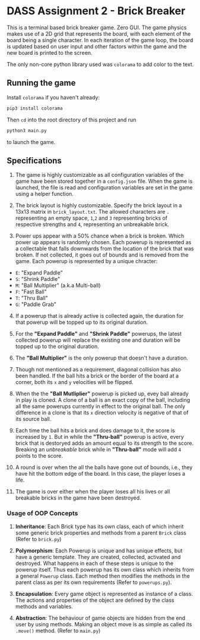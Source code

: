 # DASS Assignment 2 - Brick Breaker

This is a terminal based brick breaker game. Zero GUI. The game physics makes use of a 2D grid that represents the board, with each element of the board being a single character. In each iteration of the game loop, the board is updated based on user input and other factors within the game and the new board is printed to the screen.

The only non-core python library used was `colorama` to add color to the text.

## Running the game

Install `colorama` if you haven't already:
```bash
pip3 install colorama
```
Then `cd` into the root directory of this project and run
```bash
python3 main.py
```
to launch the game.

## Specifications

1. The game is highly customizable as all configuration variables of the game have been stored together in a `config.json` file. When the game is launched,  the file is read and configuration variables are set in the game using a helper function.

2. The brick layout is highly customizable. Specify the brick layout in a 13x13 matrix in `brick_layout.txt`. The allowed characters are `.` representing an empty space, `1`,`2` and `3` representing bricks of respective strengths and `4`, representing an unbreakable brick.

3. Power ups appear with a 50% chance when a brick is broken. Which power up appears is randomly chosen. Each powerup is represented as a collectable that falls downwards from the location of the brick that was broken. If not collected, it goes out of bounds and is removed from the game. Each powerup is represented by a unique chracter:
* `E`: "Expand Paddle"
* `S`: "Shrink Paddle"
* `M`: "Ball Multiplier" (a.k.a Multi-ball)
* `F`: "Fast Ball"
* `T`: "Thru Ball"
* `G`: "Paddle Grab"

4. If a powerup that is already active is collected again, the duration for that powerup will be topped up to its original duration.

5. For the **"Expand Paddle"** and **"Shrink Paddle"** powerups, the latest collected powerup will replace the existing one and duration will be topped up to the original duration.

6. The **"Ball Multiplier"** is the only powerup that doesn't have a duration.

7. Though not mentioned as a requirement, diagonal collision has also been handled. If the ball hits a brick or the border of the board at a corner, both its `x` and `y` velocities will be flipped.

8. When the the **"Ball Mutliplier"** powerup is picked up, evey ball already in play is cloned. A clone of a ball is an exact copy of the ball, including all the same powerups currently in effect to the original ball. The only difference in a clone is that its `x` direction velocity is negative of that of its source ball.

9. Each time the ball hits a brick and does damage to it, the score is increased by `1`. But in while the **"Thru-ball"** powerup is active, every brick that is destoryed adds an amount equal to its strength to the score. Breaking an *unbreakable* brick while in **"Thru-ball"** mode will add `4` points to the score.

10. A round is over when the all the balls have gone out of bounds, i.e., they have hit the bottom edge of the board. In this case, the player loses a life.

11. The game is over either when the player loses all his lives or all breakable bricks in the game have been destroyed.


### Usage of OOP Concepts

1. **Inheritance**: Each Brick type has its own class, each of which inherit some generic brick properties and methods from a parent `Brick` class (Refer to `brick.py`)

2. **Polymorphism**: Each Powerup is unique and has unique effects, but have a generic template. They are created, collected, activated and destroyed. What happens in each of these steps is unique to the powerup itself. Thus each powerup has its own class which inherits from a general `Powerup` class. Each method then modifies the methods in the parent class as per its own requirements (Refer to `powerups.py`).

3. **Encapsulation**: Every game object is represented as instance of a class. The actions and properties of the object are defined by the class methods and variables.

4. **Abstraction**: The behaviour of game objects are hidden from the end user by using methods. Making an object move is as simple as called its `.move()` method. (Refer to `main.py`)